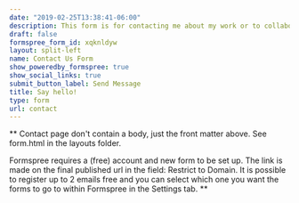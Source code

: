 ```yaml
---
date: "2019-02-25T13:38:41-06:00"
description: This form is for contacting me about my work or to collaborate on projects. Please do not use this form to request coding help.
draft: false
formspree_form_id: xqknldyw
layout: split-left
name: Contact Us Form
show_poweredby_formspree: true
show_social_links: true
submit_button_label: Send Message
title: Say hello!
type: form
url: contact
---
```


** Contact page don't contain a body, just the front matter above.
See form.html in the layouts folder.

Formspree requires a (free) account and new form to be set up. The link is made on the final published url in the field: Restrict to Domain. It is possible to register up to 2 emails free and you can select which one you want the forms to go to within Formspree in the Settings tab.
**
